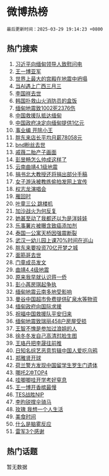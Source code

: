 # 微博热榜

`最后更新时间：2025-03-29 19:14:23 +0800`

## 热门搜索

1. [习近平向缅甸领导人致慰问电](https://m.weibo.cn/search?containerid=100103type%3D1%26t%3D10%26q%3D%23%E4%B9%A0%E8%BF%91%E5%B9%B3%E5%90%91%E7%BC%85%E7%94%B8%E9%A2%86%E5%AF%BC%E4%BA%BA%E8%87%B4%E6%85%B0%E9%97%AE%E7%94%B5%23&stream_entry_id=51&isnewpage=1&extparam=seat%3D1%26dgr%3D0%26cate%3D10103%26pos%3D0%26filter_type%3Drealtimehot%26q%3D%2523%25E4%25B9%25A0%25E8%25BF%2591%25E5%25B9%25B3%25E5%2590%2591%25E7%25BC%2585%25E7%2594%25B8%25E9%25A2%2586%25E5%25AF%25BC%25E4%25BA%25BA%25E8%2587%25B4%25E6%2585%25B0%25E9%2597%25AE%25E7%2594%25B5%2523%26stream_entry_id%3D51%26c_type%3D51%26display_time%3D1743246861%26pre_seqid%3D17432468613829301106564)
1. [王一博亚军](https://m.weibo.cn/search?containerid=100103type%3D1%26t%3D10%26q%3D%E7%8E%8B%E4%B8%80%E5%8D%9A%E4%BA%9A%E5%86%9B&stream_entry_id=31&isnewpage=1&extparam=seat%3D1%26lcate%3D5001%26realpos%3D1%26filter_type%3Drealtimehot%26dgr%3D0%26c_type%3D31%26cate%3D5001%26band_rank%3D1%26flag%3D16%26stream_entry_id%3D31%26pos%3D0%26q%3D%25E7%258E%258B%25E4%25B8%2580%25E5%258D%259A%25E4%25BA%259A%25E5%2586%259B%26display_time%3D1743246861%26pre_seqid%3D17432468613829301106564)
1. [世界上最大的宫殿在地震中坍塌](https://m.weibo.cn/search?containerid=100103type%3D1%26t%3D10%26q%3D%23%E4%B8%96%E7%95%8C%E4%B8%8A%E6%9C%80%E5%A4%A7%E7%9A%84%E5%AE%AB%E6%AE%BF%E5%9C%A8%E5%9C%B0%E9%9C%87%E4%B8%AD%E5%9D%8D%E5%A1%8C%23&stream_entry_id=31&isnewpage=1&extparam=seat%3D1%26lcate%3D5001%26realpos%3D2%26filter_type%3Drealtimehot%26dgr%3D0%26c_type%3D31%26cate%3D5001%26band_rank%3D2%26flag%3D1%26stream_entry_id%3D31%26pos%3D1%26q%3D%2523%25E4%25B8%2596%25E7%2595%258C%25E4%25B8%258A%25E6%259C%2580%25E5%25A4%25A7%25E7%259A%2584%25E5%25AE%25AB%25E6%25AE%25BF%25E5%259C%25A8%25E5%259C%25B0%25E9%259C%2587%25E4%25B8%25AD%25E5%259D%258D%25E5%25A1%258C%2523%26display_time%3D1743246861%26pre_seqid%3D17432468613829301106564)
1. [当AI遇上广西三月三](https://m.weibo.cn/search?containerid=100103type%3D1%26t%3D10%26q%3D%23%E5%BD%93AI%E9%81%87%E4%B8%8A%E5%B9%BF%E8%A5%BF%E4%B8%89%E6%9C%88%E4%B8%89%23&stream_entry_id=31&isnewpage=1&extparam=seat%3D1%26lcate%3D5001%26realpos%3D3%26filter_type%3Drealtimehot%26dgr%3D0%26c_type%3D31%26cate%3D5001%26band_rank%3D3%26flag%3D0%26stream_entry_id%3D31%26pos%3D2%26q%3D%2523%25E5%25BD%2593AI%25E9%2581%2587%25E4%25B8%258A%25E5%25B9%25BF%25E8%25A5%25BF%25E4%25B8%2589%25E6%259C%2588%25E4%25B8%2589%2523%26display_time%3D1743246861%26pre_seqid%3D17432468613829301106564)
1. [李国祥去世](https://m.weibo.cn/search?containerid=100103type%3D1%26t%3D10%26q%3D%23%E6%9D%8E%E5%9B%BD%E7%A5%A5%E5%8E%BB%E4%B8%96%23&stream_entry_id=31&isnewpage=1&extparam=seat%3D1%26lcate%3D5001%26realpos%3D4%26filter_type%3Drealtimehot%26dgr%3D0%26c_type%3D31%26cate%3D5001%26band_rank%3D4%26flag%3D1%26stream_entry_id%3D31%26pos%3D3%26q%3D%2523%25E6%259D%258E%25E5%259B%25BD%25E7%25A5%25A5%25E5%258E%25BB%25E4%25B8%2596%2523%26display_time%3D1743246861%26pre_seqid%3D17432468613829301106564)
1. [韩国扑救山火消防员的盒饭](https://m.weibo.cn/search?containerid=100103type%3D1%26t%3D10%26q%3D%E9%9F%A9%E5%9B%BD%E6%89%91%E6%95%91%E5%B1%B1%E7%81%AB%E6%B6%88%E9%98%B2%E5%91%98%E7%9A%84%E7%9B%92%E9%A5%AD&stream_entry_id=31&isnewpage=1&extparam=seat%3D1%26lcate%3D5001%26realpos%3D5%26filter_type%3Drealtimehot%26dgr%3D0%26c_type%3D31%26cate%3D5001%26band_rank%3D5%26flag%3D0%26stream_entry_id%3D31%26pos%3D4%26q%3D%25E9%259F%25A9%25E5%259B%25BD%25E6%2589%2591%25E6%2595%2591%25E5%25B1%25B1%25E7%2581%25AB%25E6%25B6%2588%25E9%2598%25B2%25E5%2591%2598%25E7%259A%2584%25E7%259B%2592%25E9%25A5%25AD%26display_time%3D1743246861%26pre_seqid%3D17432468613829301106564)
1. [缅甸地震致1002死2376伤](https://m.weibo.cn/search?containerid=100103type%3D1%26t%3D10%26q%3D%23%E7%BC%85%E7%94%B8%E5%9C%B0%E9%9C%87%E8%87%B41002%E6%AD%BB2376%E4%BC%A4%23&stream_entry_id=31&isnewpage=1&extparam=seat%3D1%26lcate%3D5001%26realpos%3D6%26filter_type%3Drealtimehot%26dgr%3D0%26c_type%3D31%26cate%3D5001%26band_rank%3D6%26flag%3D0%26stream_entry_id%3D31%26pos%3D5%26q%3D%2523%25E7%25BC%2585%25E7%2594%25B8%25E5%259C%25B0%25E9%259C%2587%25E8%2587%25B41002%25E6%25AD%25BB2376%25E4%25BC%25A4%2523%26display_time%3D1743246861%26pre_seqid%3D17432468613829301106564)
1. [中国救援队抵达缅甸](https://m.weibo.cn/search?containerid=100103type%3D1%26t%3D10%26q%3D%23%E4%B8%AD%E5%9B%BD%E6%95%91%E6%8F%B4%E9%98%9F%E6%8A%B5%E8%BE%BE%E7%BC%85%E7%94%B8%23&stream_entry_id=31&isnewpage=1&extparam=seat%3D1%26lcate%3D5001%26realpos%3D7%26filter_type%3Drealtimehot%26dgr%3D0%26c_type%3D31%26cate%3D5001%26band_rank%3D7%26flag%3D1%26stream_entry_id%3D31%26pos%3D6%26q%3D%2523%25E4%25B8%25AD%25E5%259B%25BD%25E6%2595%2591%25E6%258F%25B4%25E9%2598%259F%25E6%258A%25B5%25E8%25BE%25BE%25E7%25BC%2585%25E7%2594%25B8%2523%26display_time%3D1743246861%26pre_seqid%3D17432468613829301106564)
1. [中国政府决定向缅甸提供1亿元](https://m.weibo.cn/search?containerid=100103type%3D1%26t%3D10%26q%3D%23%E4%B8%AD%E5%9B%BD%E6%94%BF%E5%BA%9C%E5%86%B3%E5%AE%9A%E5%90%91%E7%BC%85%E7%94%B8%E6%8F%90%E4%BE%9B1%E4%BA%BF%E5%85%83%23&stream_entry_id=31&isnewpage=1&extparam=seat%3D1%26lcate%3D5001%26realpos%3D8%26filter_type%3Drealtimehot%26dgr%3D0%26c_type%3D31%26cate%3D5001%26band_rank%3D8%26flag%3D2%26stream_entry_id%3D31%26pos%3D7%26q%3D%2523%25E4%25B8%25AD%25E5%259B%25BD%25E6%2594%25BF%25E5%25BA%259C%25E5%2586%25B3%25E5%25AE%259A%25E5%2590%2591%25E7%25BC%2585%25E7%2594%25B8%25E6%258F%2590%25E4%25BE%259B1%25E4%25BA%25BF%25E5%2585%2583%2523%26display_time%3D1743246861%26pre_seqid%3D17432468613829301106564)
1. [事业编 开除小王](https://m.weibo.cn/search?containerid=100103type%3D1%26t%3D10%26q%3D%E4%BA%8B%E4%B8%9A%E7%BC%96+%E5%BC%80%E9%99%A4%E5%B0%8F%E7%8E%8B&stream_entry_id=31&isnewpage=1&extparam=seat%3D1%26lcate%3D5001%26realpos%3D9%26filter_type%3Drealtimehot%26dgr%3D0%26c_type%3D31%26cate%3D5001%26band_rank%3D9%26flag%3D2%26stream_entry_id%3D31%26pos%3D8%26q%3D%25E4%25BA%258B%25E4%25B8%259A%25E7%25BC%2596%2520%25E5%25BC%2580%25E9%2599%25A4%25E5%25B0%258F%25E7%258E%258B%26display_time%3D1743246861%26pre_seqid%3D17432468613829301106564)
1. [胖东来店长平均月薪78058元](https://m.weibo.cn/search?containerid=100103type%3D1%26t%3D10%26q%3D%23%E8%83%96%E4%B8%9C%E6%9D%A5%E5%BA%97%E9%95%BF%E5%B9%B3%E5%9D%87%E6%9C%88%E8%96%AA78058%E5%85%83%23&stream_entry_id=31&isnewpage=1&extparam=seat%3D1%26lcate%3D5001%26realpos%3D10%26filter_type%3Drealtimehot%26dgr%3D0%26c_type%3D31%26cate%3D5001%26band_rank%3D10%26flag%3D0%26stream_entry_id%3D31%26pos%3D9%26q%3D%2523%25E8%2583%2596%25E4%25B8%259C%25E6%259D%25A5%25E5%25BA%2597%25E9%2595%25BF%25E5%25B9%25B3%25E5%259D%2587%25E6%259C%2588%25E8%2596%25AA78058%25E5%2585%2583%2523%26display_time%3D1743246861%26pre_seqid%3D17432468613829301106564)
1. [bnd粉丝去世](https://m.weibo.cn/search?containerid=100103type%3D1%26t%3D10%26q%3Dbnd%E7%B2%89%E4%B8%9D%E5%8E%BB%E4%B8%96&stream_entry_id=31&isnewpage=1&extparam=seat%3D1%26lcate%3D5001%26realpos%3D11%26filter_type%3Drealtimehot%26dgr%3D0%26c_type%3D31%26cate%3D5001%26band_rank%3D11%26flag%3D2%26stream_entry_id%3D31%26pos%3D10%26q%3Dbnd%25E7%25B2%2589%25E4%25B8%259D%25E5%258E%25BB%25E4%25B8%2596%26display_time%3D1743246861%26pre_seqid%3D17432468613829301106564)
1. [戚薇二胎产子画面](https://m.weibo.cn/search?containerid=100103type%3D1%26t%3D10%26q%3D%E6%88%9A%E8%96%87%E4%BA%8C%E8%83%8E%E4%BA%A7%E5%AD%90%E7%94%BB%E9%9D%A2&stream_entry_id=31&isnewpage=1&extparam=seat%3D1%26lcate%3D5001%26realpos%3D12%26filter_type%3Drealtimehot%26dgr%3D0%26c_type%3D31%26cate%3D5001%26band_rank%3D12%26flag%3D2%26stream_entry_id%3D31%26pos%3D11%26q%3D%25E6%2588%259A%25E8%2596%2587%25E4%25BA%258C%25E8%2583%258E%25E4%25BA%25A7%25E5%25AD%2590%25E7%2594%25BB%25E9%259D%25A2%26display_time%3D1743246861%26pre_seqid%3D17432468613829301106564)
1. [彭昱畅怎么帅成这样了](https://m.weibo.cn/search?containerid=100103type%3D1%26t%3D10%26q%3D%23%E5%BD%AD%E6%98%B1%E7%95%85%E6%80%8E%E4%B9%88%E5%B8%85%E6%88%90%E8%BF%99%E6%A0%B7%E4%BA%86%23&stream_entry_id=31&isnewpage=1&extparam=seat%3D1%26lcate%3D5001%26realpos%3D13%26filter_type%3Drealtimehot%26dgr%3D0%26c_type%3D31%26cate%3D5001%26band_rank%3D13%26flag%3D1%26stream_entry_id%3D31%26pos%3D12%26q%3D%2523%25E5%25BD%25AD%25E6%2598%25B1%25E7%2595%2585%25E6%2580%258E%25E4%25B9%2588%25E5%25B8%2585%25E6%2588%2590%25E8%25BF%2599%25E6%25A0%25B7%25E4%25BA%2586%2523%26display_time%3D1743246861%26pre_seqid%3D17432468613829301106564)
1. [云南曲靖4.1级地震](https://m.weibo.cn/search?containerid=100103type%3D1%26t%3D10%26q%3D%E4%BA%91%E5%8D%97%E6%9B%B2%E9%9D%964.1%E7%BA%A7%E5%9C%B0%E9%9C%87&stream_entry_id=31&isnewpage=1&extparam=seat%3D1%26lcate%3D5001%26realpos%3D14%26filter_type%3Drealtimehot%26dgr%3D0%26c_type%3D31%26cate%3D5001%26band_rank%3D14%26flag%3D1%26stream_entry_id%3D31%26pos%3D13%26q%3D%25E4%25BA%2591%25E5%258D%2597%25E6%259B%25B2%25E9%259D%25964.1%25E7%25BA%25A7%25E5%259C%25B0%25E9%259C%2587%26display_time%3D1743246861%26pre_seqid%3D17432468613829301106564)
1. [捐书北大教授还将捐出部分手稿](https://m.weibo.cn/search?containerid=100103type%3D1%26t%3D10%26q%3D%23%E6%8D%90%E4%B9%A6%E5%8C%97%E5%A4%A7%E6%95%99%E6%8E%88%E8%BF%98%E5%B0%86%E6%8D%90%E5%87%BA%E9%83%A8%E5%88%86%E6%89%8B%E7%A8%BF%23&stream_entry_id=31&isnewpage=1&extparam=seat%3D1%26lcate%3D5001%26realpos%3D15%26filter_type%3Drealtimehot%26dgr%3D0%26c_type%3D31%26cate%3D5001%26band_rank%3D15%26flag%3D1%26stream_entry_id%3D31%26pos%3D14%26q%3D%2523%25E6%258D%2590%25E4%25B9%25A6%25E5%258C%2597%25E5%25A4%25A7%25E6%2595%2599%25E6%258E%2588%25E8%25BF%2598%25E5%25B0%2586%25E6%258D%2590%25E5%2587%25BA%25E9%2583%25A8%25E5%2588%2586%25E6%2589%258B%25E7%25A8%25BF%2523%26display_time%3D1743246861%26pre_seqid%3D17432468613829301106564)
1. [女子游泳被教练偷拍发网上宣传](https://m.weibo.cn/search?containerid=100103type%3D1%26t%3D10%26q%3D%23%E5%A5%B3%E5%AD%90%E6%B8%B8%E6%B3%B3%E8%A2%AB%E6%95%99%E7%BB%83%E5%81%B7%E6%8B%8D%E5%8F%91%E7%BD%91%E4%B8%8A%E5%AE%A3%E4%BC%A0%23&stream_entry_id=31&isnewpage=1&extparam=seat%3D1%26lcate%3D5001%26realpos%3D16%26filter_type%3Drealtimehot%26dgr%3D0%26c_type%3D31%26cate%3D5001%26band_rank%3D16%26flag%3D0%26stream_entry_id%3D31%26pos%3D15%26q%3D%2523%25E5%25A5%25B3%25E5%25AD%2590%25E6%25B8%25B8%25E6%25B3%25B3%25E8%25A2%25AB%25E6%2595%2599%25E7%25BB%2583%25E5%2581%25B7%25E6%258B%258D%25E5%258F%2591%25E7%25BD%2591%25E4%25B8%258A%25E5%25AE%25A3%25E4%25BC%25A0%2523%26display_time%3D1743246861%26pre_seqid%3D17432468613829301106564)
1. [权志龙演唱会](https://m.weibo.cn/search?containerid=100103type%3D1%26t%3D10%26q%3D%E6%9D%83%E5%BF%97%E9%BE%99%E6%BC%94%E5%94%B1%E4%BC%9A&stream_entry_id=31&isnewpage=1&extparam=seat%3D1%26lcate%3D5001%26realpos%3D17%26filter_type%3Drealtimehot%26dgr%3D0%26c_type%3D31%26cate%3D5001%26band_rank%3D17%26flag%3D1%26stream_entry_id%3D31%26pos%3D16%26q%3D%25E6%259D%2583%25E5%25BF%2597%25E9%25BE%2599%25E6%25BC%2594%25E5%2594%25B1%25E4%25BC%259A%26display_time%3D1743246861%26pre_seqid%3D17432468613829301106564)
1. [雁回时](https://m.weibo.cn/search?containerid=100103type%3D1%26t%3D10%26q%3D%E9%9B%81%E5%9B%9E%E6%97%B6&stream_entry_id=31&isnewpage=1&extparam=seat%3D1%26lcate%3D5001%26realpos%3D18%26filter_type%3Drealtimehot%26dgr%3D0%26c_type%3D31%26cate%3D5001%26band_rank%3D18%26flag%3D1%26stream_entry_id%3D31%26pos%3D17%26q%3D%25E9%259B%2581%25E5%259B%259E%25E6%2597%25B6%26display_time%3D1743246861%26pre_seqid%3D17432468613829301106564)
1. [叶童三公 跳楼机](https://m.weibo.cn/search?containerid=100103type%3D1%26t%3D10%26q%3D%E5%8F%B6%E7%AB%A5%E4%B8%89%E5%85%AC+%E8%B7%B3%E6%A5%BC%E6%9C%BA&stream_entry_id=31&isnewpage=1&extparam=seat%3D1%26lcate%3D5001%26realpos%3D19%26filter_type%3Drealtimehot%26dgr%3D0%26c_type%3D31%26cate%3D5001%26band_rank%3D19%26flag%3D2%26stream_entry_id%3D31%26pos%3D18%26q%3D%25E5%258F%25B6%25E7%25AB%25A5%25E4%25B8%2589%25E5%2585%25AC%2520%25E8%25B7%25B3%25E6%25A5%25BC%25E6%259C%25BA%26display_time%3D1743246861%26pre_seqid%3D17432468613829301106564)
1. [加沙战火为何反复](https://m.weibo.cn/search?containerid=100103type%3D1%26t%3D10%26q%3D%23%E5%8A%A0%E6%B2%99%E6%88%98%E7%81%AB%E4%B8%BA%E4%BD%95%E5%8F%8D%E5%A4%8D%23&stream_entry_id=31&isnewpage=1&extparam=seat%3D1%26lcate%3D5001%26realpos%3D20%26filter_type%3Drealtimehot%26dgr%3D0%26c_type%3D31%26cate%3D5001%26band_rank%3D20%26flag%3D1%26stream_entry_id%3D31%26pos%3D19%26q%3D%2523%25E5%258A%25A0%25E6%25B2%2599%25E6%2588%2598%25E7%2581%25AB%25E4%25B8%25BA%25E4%25BD%2595%25E5%258F%258D%25E5%25A4%258D%2523%26display_time%3D1743246861%26pre_seqid%3D17432468613829301106564)
1. [她甚至动了我都还以为是洋娃娃](https://m.weibo.cn/search?containerid=100103type%3D1%26t%3D10%26q%3D%E5%A5%B9%E7%94%9A%E8%87%B3%E5%8A%A8%E4%BA%86%E6%88%91%E9%83%BD%E8%BF%98%E4%BB%A5%E4%B8%BA%E6%98%AF%E6%B4%8B%E5%A8%83%E5%A8%83&stream_entry_id=31&isnewpage=1&extparam=seat%3D1%26lcate%3D5001%26realpos%3D21%26filter_type%3Drealtimehot%26dgr%3D0%26c_type%3D31%26cate%3D5001%26band_rank%3D21%26flag%3D1%26stream_entry_id%3D31%26pos%3D20%26q%3D%25E5%25A5%25B9%25E7%2594%259A%25E8%2587%25B3%25E5%258A%25A8%25E4%25BA%2586%25E6%2588%2591%25E9%2583%25BD%25E8%25BF%2598%25E4%25BB%25A5%25E4%25B8%25BA%25E6%2598%25AF%25E6%25B4%258B%25E5%25A8%2583%25E5%25A8%2583%26display_time%3D1743246861%26pre_seqid%3D17432468613829301106564)
1. [乐事薯片被曝含致癌添加剂](https://m.weibo.cn/search?containerid=100103type%3D1%26t%3D10%26q%3D%23%E4%B9%90%E4%BA%8B%E8%96%AF%E7%89%87%E8%A2%AB%E6%9B%9D%E5%90%AB%E8%87%B4%E7%99%8C%E6%B7%BB%E5%8A%A0%E5%89%82%23&stream_entry_id=31&isnewpage=1&extparam=seat%3D1%26lcate%3D5001%26realpos%3D22%26filter_type%3Drealtimehot%26dgr%3D0%26c_type%3D31%26cate%3D5001%26band_rank%3D22%26flag%3D0%26stream_entry_id%3D31%26pos%3D21%26q%3D%2523%25E4%25B9%2590%25E4%25BA%258B%25E8%2596%25AF%25E7%2589%2587%25E8%25A2%25AB%25E6%259B%259D%25E5%2590%25AB%25E8%2587%25B4%25E7%2599%258C%25E6%25B7%25BB%25E5%258A%25A0%25E5%2589%2582%2523%26display_time%3D1743246861%26pre_seqid%3D17432468613829301106564)
1. [泰国一公寓天桥因强震断裂](https://m.weibo.cn/search?containerid=100103type%3D1%26t%3D10%26q%3D%23%E6%B3%B0%E5%9B%BD%E4%B8%80%E5%85%AC%E5%AF%93%E5%A4%A9%E6%A1%A5%E5%9B%A0%E5%BC%BA%E9%9C%87%E6%96%AD%E8%A3%82%23&stream_entry_id=31&isnewpage=1&extparam=seat%3D1%26lcate%3D5001%26realpos%3D23%26filter_type%3Drealtimehot%26dgr%3D0%26c_type%3D31%26cate%3D5001%26band_rank%3D23%26flag%3D1%26stream_entry_id%3D31%26pos%3D22%26q%3D%2523%25E6%25B3%25B0%25E5%259B%25BD%25E4%25B8%2580%25E5%2585%25AC%25E5%25AF%2593%25E5%25A4%25A9%25E6%25A1%25A5%25E5%259B%25A0%25E5%25BC%25BA%25E9%259C%2587%25E6%2596%25AD%25E8%25A3%2582%2523%26display_time%3D1743246861%26pre_seqid%3D17432468613829301106564)
1. [武汉一幼儿园上课70%时间在巡山](https://m.weibo.cn/search?containerid=100103type%3D1%26t%3D10%26q%3D%23%E6%AD%A6%E6%B1%89%E4%B8%80%E5%B9%BC%E5%84%BF%E5%9B%AD%E4%B8%8A%E8%AF%BE70%25%E6%97%B6%E9%97%B4%E5%9C%A8%E5%B7%A1%E5%B1%B1%23&stream_entry_id=31&isnewpage=1&extparam=seat%3D1%26lcate%3D5001%26realpos%3D24%26filter_type%3Drealtimehot%26dgr%3D0%26c_type%3D31%26cate%3D5001%26band_rank%3D24%26flag%3D1%26stream_entry_id%3D31%26pos%3D23%26q%3D%2523%25E6%25AD%25A6%25E6%25B1%2589%25E4%25B8%2580%25E5%25B9%25BC%25E5%2584%25BF%25E5%259B%25AD%25E4%25B8%258A%25E8%25AF%25BE70%2525%25E6%2597%25B6%25E9%2597%25B4%25E5%259C%25A8%25E5%25B7%25A1%25E5%25B1%25B1%2523%26display_time%3D1743246861%26pre_seqid%3D17432468613829301106564)
1. [胖东来要投资70亿开梦之城](https://m.weibo.cn/search?containerid=100103type%3D1%26t%3D10%26q%3D%23%E8%83%96%E4%B8%9C%E6%9D%A5%E8%A6%81%E6%8A%95%E8%B5%8470%E4%BA%BF%E5%BC%80%E6%A2%A6%E4%B9%8B%E5%9F%8E%23&stream_entry_id=31&isnewpage=1&extparam=seat%3D1%26lcate%3D5001%26realpos%3D25%26filter_type%3Drealtimehot%26dgr%3D0%26c_type%3D31%26cate%3D5001%26band_rank%3D25%26flag%3D1%26stream_entry_id%3D31%26pos%3D24%26q%3D%2523%25E8%2583%2596%25E4%25B8%259C%25E6%259D%25A5%25E8%25A6%2581%25E6%258A%2595%25E8%25B5%258470%25E4%25BA%25BF%25E5%25BC%2580%25E6%25A2%25A6%25E4%25B9%258B%25E5%259F%258E%2523%26display_time%3D1743246861%26pre_seqid%3D17432468613829301106564)
1. [面筋哥去世](https://m.weibo.cn/search?containerid=100103type%3D1%26t%3D10%26q%3D%E9%9D%A2%E7%AD%8B%E5%93%A5%E5%8E%BB%E4%B8%96&stream_entry_id=31&isnewpage=1&extparam=seat%3D1%26lcate%3D5001%26realpos%3D26%26filter_type%3Drealtimehot%26dgr%3D0%26c_type%3D31%26cate%3D5001%26band_rank%3D26%26flag%3D0%26stream_entry_id%3D31%26pos%3D25%26q%3D%25E9%259D%25A2%25E7%25AD%258B%25E5%2593%25A5%25E5%258E%25BB%25E4%25B8%2596%26display_time%3D1743246861%26pre_seqid%3D17432468613829301106564)
1. [门童成员发文](https://m.weibo.cn/search?containerid=100103type%3D1%26t%3D10%26q%3D%23%E9%97%A8%E7%AB%A5%E6%88%90%E5%91%98%E5%8F%91%E6%96%87%23&stream_entry_id=31&isnewpage=1&extparam=seat%3D1%26lcate%3D5001%26realpos%3D27%26filter_type%3Drealtimehot%26dgr%3D0%26c_type%3D31%26cate%3D5001%26band_rank%3D27%26flag%3D0%26stream_entry_id%3D31%26pos%3D26%26q%3D%2523%25E9%2597%25A8%25E7%25AB%25A5%25E6%2588%2590%25E5%2591%2598%25E5%258F%2591%25E6%2596%2587%2523%26display_time%3D1743246861%26pre_seqid%3D17432468613829301106564)
1. [曲靖4.4级地震](https://m.weibo.cn/search?containerid=100103type%3D1%26t%3D10%26q%3D%23%E6%9B%B2%E9%9D%964.4%E7%BA%A7%E5%9C%B0%E9%9C%87%23&stream_entry_id=31&isnewpage=1&extparam=seat%3D1%26lcate%3D5001%26realpos%3D28%26filter_type%3Drealtimehot%26dgr%3D0%26c_type%3D31%26cate%3D5001%26band_rank%3D28%26flag%3D1%26stream_entry_id%3D31%26pos%3D27%26q%3D%2523%25E6%259B%25B2%25E9%259D%25964.4%25E7%25BA%25A7%25E5%259C%25B0%25E9%259C%2587%2523%26display_time%3D1743246861%26pre_seqid%3D17432468613829301106564)
1. [原来我早就认识蒋一侨](https://m.weibo.cn/search?containerid=100103type%3D1%26t%3D10%26q%3D%E5%8E%9F%E6%9D%A5%E6%88%91%E6%97%A9%E5%B0%B1%E8%AE%A4%E8%AF%86%E8%92%8B%E4%B8%80%E4%BE%A8&stream_entry_id=31&isnewpage=1&extparam=seat%3D1%26lcate%3D5001%26realpos%3D29%26filter_type%3Drealtimehot%26dgr%3D0%26c_type%3D31%26cate%3D5001%26band_rank%3D29%26flag%3D1%26stream_entry_id%3D31%26pos%3D28%26q%3D%25E5%258E%259F%25E6%259D%25A5%25E6%2588%2591%25E6%2597%25A9%25E5%25B0%25B1%25E8%25AE%25A4%25E8%25AF%2586%25E8%2592%258B%25E4%25B8%2580%25E4%25BE%25A8%26display_time%3D1743246861%26pre_seqid%3D17432468613829301106564)
1. [彭小苒房琪起争执](https://m.weibo.cn/search?containerid=100103type%3D1%26t%3D10%26q%3D%23%E5%BD%AD%E5%B0%8F%E8%8B%92%E6%88%BF%E7%90%AA%E8%B5%B7%E4%BA%89%E6%89%A7%23&stream_entry_id=31&isnewpage=1&extparam=seat%3D1%26lcate%3D5001%26realpos%3D30%26filter_type%3Drealtimehot%26dgr%3D0%26c_type%3D31%26cate%3D5001%26band_rank%3D30%26flag%3D0%26stream_entry_id%3D31%26pos%3D29%26q%3D%2523%25E5%25BD%25AD%25E5%25B0%258F%25E8%258B%2592%25E6%2588%25BF%25E7%2590%25AA%25E8%25B5%25B7%25E4%25BA%2589%25E6%2589%25A7%2523%26display_time%3D1743246861%26pre_seqid%3D17432468613829301106564)
1. [缅甸地震云南多地受影响](https://m.weibo.cn/search?containerid=100103type%3D1%26t%3D10%26q%3D%23%E7%BC%85%E7%94%B8%E5%9C%B0%E9%9C%87%E4%BA%91%E5%8D%97%E5%A4%9A%E5%9C%B0%E5%8F%97%E5%BD%B1%E5%93%8D%23&stream_entry_id=31&isnewpage=1&extparam=seat%3D1%26lcate%3D5001%26realpos%3D31%26filter_type%3Drealtimehot%26dgr%3D0%26c_type%3D31%26cate%3D5001%26band_rank%3D31%26flag%3D0%26stream_entry_id%3D31%26pos%3D30%26q%3D%2523%25E7%25BC%2585%25E7%2594%25B8%25E5%259C%25B0%25E9%259C%2587%25E4%25BA%2591%25E5%258D%2597%25E5%25A4%259A%25E5%259C%25B0%25E5%258F%2597%25E5%25BD%25B1%25E5%2593%258D%2523%26display_time%3D1743246861%26pre_seqid%3D17432468613829301106564)
1. [曼谷中国超市免费提供矿泉水等物资](https://m.weibo.cn/search?containerid=100103type%3D1%26t%3D10%26q%3D%23%E6%9B%BC%E8%B0%B7%E4%B8%AD%E5%9B%BD%E8%B6%85%E5%B8%82%E5%85%8D%E8%B4%B9%E6%8F%90%E4%BE%9B%E7%9F%BF%E6%B3%89%E6%B0%B4%E7%AD%89%E7%89%A9%E8%B5%84%23&stream_entry_id=31&isnewpage=1&extparam=seat%3D1%26lcate%3D5001%26realpos%3D32%26filter_type%3Drealtimehot%26dgr%3D0%26c_type%3D31%26cate%3D5001%26band_rank%3D32%26flag%3D1%26stream_entry_id%3D31%26pos%3D31%26q%3D%2523%25E6%259B%25BC%25E8%25B0%25B7%25E4%25B8%25AD%25E5%259B%25BD%25E8%25B6%2585%25E5%25B8%2582%25E5%2585%258D%25E8%25B4%25B9%25E6%258F%2590%25E4%25BE%259B%25E7%259F%25BF%25E6%25B3%2589%25E6%25B0%25B4%25E7%25AD%2589%25E7%2589%25A9%25E8%25B5%2584%2523%26display_time%3D1743246861%26pre_seqid%3D17432468613829301106564)
1. [缅甸政府向国际求援](https://m.weibo.cn/search?containerid=100103type%3D1%26t%3D10%26q%3D%23%E7%BC%85%E7%94%B8%E6%94%BF%E5%BA%9C%E5%90%91%E5%9B%BD%E9%99%85%E6%B1%82%E6%8F%B4%23&stream_entry_id=31&isnewpage=1&extparam=seat%3D1%26lcate%3D5001%26realpos%3D33%26filter_type%3Drealtimehot%26dgr%3D0%26c_type%3D31%26cate%3D5001%26band_rank%3D33%26flag%3D1%26stream_entry_id%3D31%26pos%3D32%26q%3D%2523%25E7%25BC%2585%25E7%2594%25B8%25E6%2594%25BF%25E5%25BA%259C%25E5%2590%2591%25E5%259B%25BD%25E9%2599%2585%25E6%25B1%2582%25E6%258F%25B4%2523%26display_time%3D1743246861%26pre_seqid%3D17432468613829301106564)
1. [祝福中国救援队平安归来](https://m.weibo.cn/search?containerid=100103type%3D1%26t%3D10%26q%3D%23%E7%A5%9D%E7%A6%8F%E4%B8%AD%E5%9B%BD%E6%95%91%E6%8F%B4%E9%98%9F%E5%B9%B3%E5%AE%89%E5%BD%92%E6%9D%A5%23&stream_entry_id=31&isnewpage=1&extparam=seat%3D1%26lcate%3D5001%26realpos%3D34%26filter_type%3Drealtimehot%26dgr%3D0%26c_type%3D31%26cate%3D5001%26band_rank%3D34%26flag%3D1%26stream_entry_id%3D31%26pos%3D33%26q%3D%2523%25E7%25A5%259D%25E7%25A6%258F%25E4%25B8%25AD%25E5%259B%25BD%25E6%2595%2591%25E6%258F%25B4%25E9%2598%259F%25E5%25B9%25B3%25E5%25AE%2589%25E5%25BD%2592%25E6%259D%25A5%2523%26display_time%3D1743246861%26pre_seqid%3D17432468613829301106564)
1. [缅甸地震致瑞丽458户房屋受损](https://m.weibo.cn/search?containerid=100103type%3D1%26t%3D10%26q%3D%23%E7%BC%85%E7%94%B8%E5%9C%B0%E9%9C%87%E8%87%B4%E7%91%9E%E4%B8%BD458%E6%88%B7%E6%88%BF%E5%B1%8B%E5%8F%97%E6%8D%9F%23&stream_entry_id=31&isnewpage=1&extparam=seat%3D1%26lcate%3D5001%26realpos%3D35%26filter_type%3Drealtimehot%26dgr%3D0%26c_type%3D31%26cate%3D5001%26band_rank%3D35%26flag%3D1%26stream_entry_id%3D31%26pos%3D34%26q%3D%2523%25E7%25BC%2585%25E7%2594%25B8%25E5%259C%25B0%25E9%259C%2587%25E8%2587%25B4%25E7%2591%259E%25E4%25B8%25BD458%25E6%2588%25B7%25E6%2588%25BF%25E5%25B1%258B%25E5%258F%2597%25E6%258D%259F%2523%26display_time%3D1743246861%26pre_seqid%3D17432468613829301106564)
1. [王智不愧是参加过浪姐的人](https://m.weibo.cn/search?containerid=100103type%3D1%26t%3D10%26q%3D%E7%8E%8B%E6%99%BA%E4%B8%8D%E6%84%A7%E6%98%AF%E5%8F%82%E5%8A%A0%E8%BF%87%E6%B5%AA%E5%A7%90%E7%9A%84%E4%BA%BA&stream_entry_id=31&isnewpage=1&extparam=seat%3D1%26lcate%3D5001%26realpos%3D36%26filter_type%3Drealtimehot%26dgr%3D0%26c_type%3D31%26cate%3D5001%26band_rank%3D36%26flag%3D1%26stream_entry_id%3D31%26pos%3D35%26q%3D%25E7%258E%258B%25E6%2599%25BA%25E4%25B8%258D%25E6%2584%25A7%25E6%2598%25AF%25E5%258F%2582%25E5%258A%25A0%25E8%25BF%2587%25E6%25B5%25AA%25E5%25A7%2590%25E7%259A%2584%25E4%25BA%25BA%26display_time%3D1743246861%26pre_seqid%3D17432468613829301106564)
1. [徐冬冬发自己高清怼脸生图](https://m.weibo.cn/search?containerid=100103type%3D1%26t%3D10%26q%3D%E5%BE%90%E5%86%AC%E5%86%AC%E5%8F%91%E8%87%AA%E5%B7%B1%E9%AB%98%E6%B8%85%E6%80%BC%E8%84%B8%E7%94%9F%E5%9B%BE&stream_entry_id=31&isnewpage=1&extparam=seat%3D1%26lcate%3D5001%26realpos%3D37%26filter_type%3Drealtimehot%26dgr%3D0%26c_type%3D31%26cate%3D5001%26band_rank%3D37%26flag%3D1%26stream_entry_id%3D31%26pos%3D36%26q%3D%25E5%25BE%2590%25E5%2586%25AC%25E5%2586%25AC%25E5%258F%2591%25E8%2587%25AA%25E5%25B7%25B1%25E9%25AB%2598%25E6%25B8%2585%25E6%2580%25BC%25E8%2584%25B8%25E7%2594%259F%25E5%259B%25BE%26display_time%3D1743246861%26pre_seqid%3D17432468613829301106564)
1. [王珞丹把李晟往前推](https://m.weibo.cn/search?containerid=100103type%3D1%26t%3D10%26q%3D%23%E7%8E%8B%E7%8F%9E%E4%B8%B9%E6%8A%8A%E6%9D%8E%E6%99%9F%E5%BE%80%E5%89%8D%E6%8E%A8%23&stream_entry_id=31&isnewpage=1&extparam=seat%3D1%26lcate%3D5001%26realpos%3D38%26filter_type%3Drealtimehot%26dgr%3D0%26c_type%3D31%26cate%3D5001%26band_rank%3D38%26flag%3D1%26stream_entry_id%3D31%26pos%3D37%26q%3D%2523%25E7%258E%258B%25E7%258F%259E%25E4%25B8%25B9%25E6%258A%258A%25E6%259D%258E%25E6%2599%259F%25E5%25BE%2580%25E5%2589%258D%25E6%258E%25A8%2523%26display_time%3D1743246861%26pre_seqid%3D17432468613829301106564)
1. [日知名综艺恶意剪辑中国人爱吃乌鸦](https://m.weibo.cn/search?containerid=100103type%3D1%26t%3D10%26q%3D%23%E6%97%A5%E7%9F%A5%E5%90%8D%E7%BB%BC%E8%89%BA%E6%81%B6%E6%84%8F%E5%89%AA%E8%BE%91%E4%B8%AD%E5%9B%BD%E4%BA%BA%E7%88%B1%E5%90%83%E4%B9%8C%E9%B8%A6%23&stream_entry_id=31&isnewpage=1&extparam=seat%3D1%26lcate%3D5001%26realpos%3D39%26filter_type%3Drealtimehot%26dgr%3D0%26c_type%3D31%26cate%3D5001%26band_rank%3D39%26flag%3D1%26stream_entry_id%3D31%26pos%3D38%26q%3D%2523%25E6%2597%25A5%25E7%259F%25A5%25E5%2590%258D%25E7%25BB%25BC%25E8%2589%25BA%25E6%2581%25B6%25E6%2584%258F%25E5%2589%25AA%25E8%25BE%2591%25E4%25B8%25AD%25E5%259B%25BD%25E4%25BA%25BA%25E7%2588%25B1%25E5%2590%2583%25E4%25B9%258C%25E9%25B8%25A6%2523%26display_time%3D1743246861%26pre_seqid%3D17432468613829301106564)
1. [郑雅贤开球](https://m.weibo.cn/search?containerid=100103type%3D1%26t%3D10%26q%3D%23%E9%83%91%E9%9B%85%E8%B4%A4%E5%BC%80%E7%90%83%23&stream_entry_id=31&isnewpage=1&extparam=seat%3D1%26lcate%3D5001%26realpos%3D40%26filter_type%3Drealtimehot%26dgr%3D0%26c_type%3D31%26cate%3D5001%26band_rank%3D40%26flag%3D0%26stream_entry_id%3D31%26pos%3D39%26q%3D%2523%25E9%2583%2591%25E9%259B%2585%25E8%25B4%25A4%25E5%25BC%2580%25E7%2590%2583%2523%26display_time%3D1743246861%26pre_seqid%3D17432468613829301106564)
1. [荷兰警方发现中国留学生罗生门遗体](https://m.weibo.cn/search?containerid=100103type%3D1%26t%3D10%26q%3D%23%E8%8D%B7%E5%85%B0%E8%AD%A6%E6%96%B9%E5%8F%91%E7%8E%B0%E4%B8%AD%E5%9B%BD%E7%95%99%E5%AD%A6%E7%94%9F%E7%BD%97%E7%94%9F%E9%97%A8%E9%81%97%E4%BD%93%23&stream_entry_id=31&isnewpage=1&extparam=seat%3D1%26lcate%3D5001%26realpos%3D41%26filter_type%3Drealtimehot%26dgr%3D0%26c_type%3D31%26cate%3D5001%26band_rank%3D41%26flag%3D0%26stream_entry_id%3D31%26pos%3D40%26q%3D%2523%25E8%258D%25B7%25E5%2585%25B0%25E8%25AD%25A6%25E6%2596%25B9%25E5%258F%2591%25E7%258E%25B0%25E4%25B8%25AD%25E5%259B%25BD%25E7%2595%2599%25E5%25AD%25A6%25E7%2594%259F%25E7%25BD%2597%25E7%2594%259F%25E9%2597%25A8%25E9%2581%2597%25E4%25BD%2593%2523%26display_time%3D1743246861%26pre_seqid%3D17432468613829301106564)
1. [哪吒2冲TOP4](https://m.weibo.cn/search?containerid=100103type%3D1%26t%3D10%26q%3D%23%E5%93%AA%E5%90%922%E5%86%B2TOP4%23&stream_entry_id=31&isnewpage=1&extparam=seat%3D1%26lcate%3D5001%26realpos%3D42%26filter_type%3Drealtimehot%26dgr%3D0%26c_type%3D31%26cate%3D5001%26band_rank%3D42%26flag%3D0%26stream_entry_id%3D31%26pos%3D41%26q%3D%2523%25E5%2593%25AA%25E5%2590%25922%25E5%2586%25B2TOP4%2523%26display_time%3D1743246861%26pre_seqid%3D17432468613829301106564)
1. [哇唧唧哇开学考好窒息](https://m.weibo.cn/search?containerid=100103type%3D1%26t%3D10%26q%3D%E5%93%87%E5%94%A7%E5%94%A7%E5%93%87%E5%BC%80%E5%AD%A6%E8%80%83%E5%A5%BD%E7%AA%92%E6%81%AF&stream_entry_id=31&isnewpage=1&extparam=seat%3D1%26lcate%3D5001%26realpos%3D43%26filter_type%3Drealtimehot%26dgr%3D0%26c_type%3D31%26cate%3D5001%26band_rank%3D43%26flag%3D1%26stream_entry_id%3D31%26pos%3D42%26q%3D%25E5%2593%2587%25E5%2594%25A7%25E5%2594%25A7%25E5%2593%2587%25E5%25BC%2580%25E5%25AD%25A6%25E8%2580%2583%25E5%25A5%25BD%25E7%25AA%2592%25E6%2581%25AF%26display_time%3D1743246861%26pre_seqid%3D17432468613829301106564)
1. [王一博开香槟最慢](https://m.weibo.cn/search?containerid=100103type%3D1%26t%3D10%26q%3D%23%E7%8E%8B%E4%B8%80%E5%8D%9A%E5%BC%80%E9%A6%99%E6%A7%9F%E6%9C%80%E6%85%A2%23&stream_entry_id=31&isnewpage=1&extparam=seat%3D1%26lcate%3D5001%26realpos%3D44%26filter_type%3Drealtimehot%26dgr%3D0%26c_type%3D31%26cate%3D5001%26band_rank%3D44%26flag%3D1%26stream_entry_id%3D31%26pos%3D43%26q%3D%2523%25E7%258E%258B%25E4%25B8%2580%25E5%258D%259A%25E5%25BC%2580%25E9%25A6%2599%25E6%25A7%259F%25E6%259C%2580%25E6%2585%25A2%2523%26display_time%3D1743246861%26pre_seqid%3D17432468613829301106564)
1. [TES战胜NIP](https://m.weibo.cn/search?containerid=100103type%3D1%26t%3D10%26q%3DTES%E6%88%98%E8%83%9CNIP&stream_entry_id=31&isnewpage=1&extparam=seat%3D1%26lcate%3D5001%26realpos%3D45%26filter_type%3Drealtimehot%26dgr%3D0%26c_type%3D31%26cate%3D5001%26band_rank%3D45%26flag%3D1%26stream_entry_id%3D31%26pos%3D44%26q%3DTES%25E6%2588%2598%25E8%2583%259CNIP%26display_time%3D1743246861%26pre_seqid%3D17432468613829301106564)
1. [李昀锐撑伞骑马](https://m.weibo.cn/search?containerid=100103type%3D1%26t%3D10%26q%3D%23%E6%9D%8E%E6%98%80%E9%94%90%E6%92%91%E4%BC%9E%E9%AA%91%E9%A9%AC%23&stream_entry_id=31&isnewpage=1&extparam=seat%3D1%26lcate%3D5001%26realpos%3D46%26filter_type%3Drealtimehot%26dgr%3D0%26c_type%3D31%26cate%3D5001%26band_rank%3D46%26flag%3D1%26stream_entry_id%3D31%26pos%3D45%26q%3D%2523%25E6%259D%258E%25E6%2598%2580%25E9%2594%2590%25E6%2592%2591%25E4%25BC%259E%25E9%25AA%2591%25E9%25A9%25AC%2523%26display_time%3D1743246861%26pre_seqid%3D17432468613829301106564)
1. [玫瑰 我想一个人生活](https://m.weibo.cn/search?containerid=100103type%3D1%26t%3D10%26q%3D%E7%8E%AB%E7%91%B0+%E6%88%91%E6%83%B3%E4%B8%80%E4%B8%AA%E4%BA%BA%E7%94%9F%E6%B4%BB&stream_entry_id=31&isnewpage=1&extparam=seat%3D1%26lcate%3D5001%26realpos%3D47%26filter_type%3Drealtimehot%26dgr%3D0%26c_type%3D31%26cate%3D5001%26band_rank%3D47%26flag%3D0%26stream_entry_id%3D31%26pos%3D46%26q%3D%25E7%258E%25AB%25E7%2591%25B0%2520%25E6%2588%2591%25E6%2583%25B3%25E4%25B8%2580%25E4%25B8%25AA%25E4%25BA%25BA%25E7%2594%259F%25E6%25B4%25BB%26display_time%3D1743246861%26pre_seqid%3D17432468613829301106564)
1. [美食时间](https://m.weibo.cn/search?containerid=100103type%3D1%26t%3D10%26q%3D%23%E7%BE%8E%E9%A3%9F%E6%97%B6%E9%97%B4%23&stream_entry_id=31&isnewpage=1&extparam=seat%3D1%26lcate%3D5001%26realpos%3D48%26filter_type%3Drealtimehot%26dgr%3D0%26c_type%3D31%26cate%3D5001%26band_rank%3D48%26flag%3D1%26stream_entry_id%3D31%26pos%3D47%26q%3D%2523%25E7%25BE%258E%25E9%25A3%259F%25E6%2597%25B6%25E9%2597%25B4%2523%26display_time%3D1743246861%26pre_seqid%3D17432468613829301106564)
1. [什么是脑雾反应](https://m.weibo.cn/search?containerid=100103type%3D1%26t%3D10%26q%3D%23%E4%BB%80%E4%B9%88%E6%98%AF%E8%84%91%E9%9B%BE%E5%8F%8D%E5%BA%94%23&stream_entry_id=31&isnewpage=1&extparam=seat%3D1%26lcate%3D5001%26realpos%3D49%26filter_type%3Drealtimehot%26dgr%3D0%26c_type%3D31%26cate%3D5001%26band_rank%3D49%26flag%3D1%26stream_entry_id%3D31%26pos%3D48%26q%3D%2523%25E4%25BB%2580%25E4%25B9%2588%25E6%2598%25AF%25E8%2584%2591%25E9%259B%25BE%25E5%258F%258D%25E5%25BA%2594%2523%26display_time%3D1743246861%26pre_seqid%3D17432468613829301106564)
1. [雷军3个感谢](https://m.weibo.cn/search?containerid=100103type%3D1%26t%3D10%26q%3D%23%E9%9B%B7%E5%86%9B3%E4%B8%AA%E6%84%9F%E8%B0%A2%23&stream_entry_id=31&isnewpage=1&extparam=seat%3D1%26lcate%3D5001%26realpos%3D50%26filter_type%3Drealtimehot%26dgr%3D0%26c_type%3D31%26cate%3D5001%26band_rank%3D50%26flag%3D1%26stream_entry_id%3D31%26pos%3D49%26q%3D%2523%25E9%259B%25B7%25E5%2586%259B3%25E4%25B8%25AA%25E6%2584%259F%25E8%25B0%25A2%2523%26display_time%3D1743246861%26pre_seqid%3D17432468613829301106564)

## 热门话题

暂无数据
